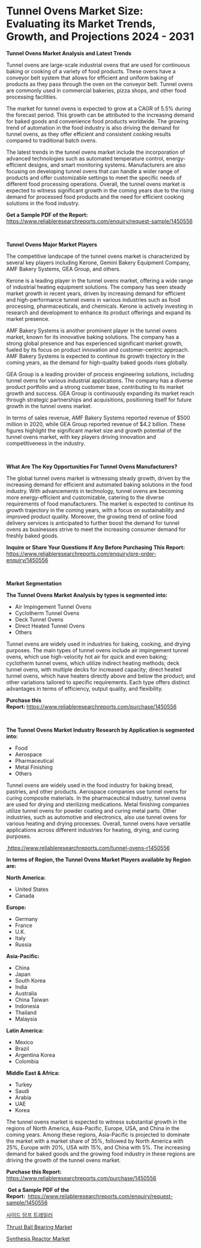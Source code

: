 <p><h1>Tunnel Ovens Market Size: Evaluating its Market Trends, Growth, and Projections 2024 - 2031</h1></p><p><strong>Tunnel Ovens Market Analysis and Latest Trends</strong></p>
<p><p>Tunnel ovens are large-scale industrial ovens that are used for continuous baking or cooking of a variety of food products. These ovens have a conveyor belt system that allows for efficient and uniform baking of products as they pass through the oven on the conveyor belt. Tunnel ovens are commonly used in commercial bakeries, pizza shops, and other food processing facilities.</p><p>The market for tunnel ovens is expected to grow at a CAGR of 5.5% during the forecast period. This growth can be attributed to the increasing demand for baked goods and convenience food products worldwide. The growing trend of automation in the food industry is also driving the demand for tunnel ovens, as they offer efficient and consistent cooking results compared to traditional batch ovens.</p><p>The latest trends in the tunnel ovens market include the incorporation of advanced technologies such as automated temperature control, energy-efficient designs, and smart monitoring systems. Manufacturers are also focusing on developing tunnel ovens that can handle a wider range of products and offer customizable settings to meet the specific needs of different food processing operations. Overall, the tunnel ovens market is expected to witness significant growth in the coming years due to the rising demand for processed food products and the need for efficient cooking solutions in the food industry.</p></p>
<p><strong>Get a Sample PDF of the Report:&nbsp;</strong> <a href="https://www.reliableresearchreports.com/enquiry/request-sample/1450556">https://www.reliableresearchreports.com/enquiry/request-sample/1450556</a></p>
<p>&nbsp;</p>
<p><strong>Tunnel Ovens Major Market Players</strong></p>
<p><p>The competitive landscape of the tunnel ovens market is characterized by several key players including Kerone, Gemini Bakery Equipment Company, AMF Bakery Systems, GEA Group, and others. </p><p>Kerone is a leading player in the tunnel ovens market, offering a wide range of industrial heating equipment solutions. The company has seen steady market growth in recent years, driven by increasing demand for efficient and high-performance tunnel ovens in various industries such as food processing, pharmaceuticals, and chemicals. Kerone is actively investing in research and development to enhance its product offerings and expand its market presence.</p><p>AMF Bakery Systems is another prominent player in the tunnel ovens market, known for its innovative baking solutions. The company has a strong global presence and has experienced significant market growth, fueled by its focus on product innovation and customer-centric approach. AMF Bakery Systems is expected to continue its growth trajectory in the coming years, as the demand for high-quality baked goods rises globally.</p><p>GEA Group is a leading provider of process engineering solutions, including tunnel ovens for various industrial applications. The company has a diverse product portfolio and a strong customer base, contributing to its market growth and success. GEA Group is continuously expanding its market reach through strategic partnerships and acquisitions, positioning itself for future growth in the tunnel ovens market.</p><p>In terms of sales revenue, AMF Bakery Systems reported revenue of $500 million in 2020, while GEA Group reported revenue of $4.2 billion. These figures highlight the significant market size and growth potential of the tunnel ovens market, with key players driving innovation and competitiveness in the industry.</p></p>
<p>&nbsp;</p>
<p><strong>What Are The Key Opportunities For Tunnel Ovens Manufacturers?</strong></p>
<p><p>The global tunnel ovens market is witnessing steady growth, driven by the increasing demand for efficient and automated baking solutions in the food industry. With advancements in technology, tunnel ovens are becoming more energy-efficient and customizable, catering to the diverse requirements of food manufacturers. The market is expected to continue its growth trajectory in the coming years, with a focus on sustainability and improved product quality. Moreover, the growing trend of online food delivery services is anticipated to further boost the demand for tunnel ovens as businesses strive to meet the increasing consumer demand for freshly baked goods.</p></p>
<p><strong>Inquire or Share Your Questions If Any Before Purchasing This Report:</strong> <a href="https://www.reliableresearchreports.com/enquiry/pre-order-enquiry/1450556">https://www.reliableresearchreports.com/enquiry/pre-order-enquiry/1450556</a></p>
<p>&nbsp;</p>
<p><strong>Market Segmentation</strong></p>
<p><strong>The Tunnel Ovens Market Analysis by types is segmented into:</strong></p>
<p><ul><li>Air Impingement Tunnel Ovens</li><li>Cyclotherm Tunnel Ovens</li><li>Deck Tunnel Ovens</li><li>Direct Heated Tunnel Ovens</li><li>Others</li></ul></p>
<p><p>Tunnel ovens are widely used in industries for baking, cooking, and drying purposes. The main types of tunnel ovens include air impingement tunnel ovens, which use high-velocity hot air for quick and even baking; cyclotherm tunnel ovens, which utilize indirect heating methods; deck tunnel ovens, with multiple decks for increased capacity; direct heated tunnel ovens, which have heaters directly above and below the product; and other variations tailored to specific requirements. Each type offers distinct advantages in terms of efficiency, output quality, and flexibility.</p></p>
<p><strong>Purchase this Report:&nbsp;</strong><a href="https://www.reliableresearchreports.com/purchase/1450556">https://www.reliableresearchreports.com/purchase/1450556</a></p>
<p>&nbsp;</p>
<p><strong>The Tunnel Ovens Market Industry Research by Application is segmented into:</strong></p>
<p><ul><li>Food</li><li>Aerospace</li><li>Pharmaceutical</li><li>Metal Finishing</li><li>Others</li></ul></p>
<p><p>Tunnel ovens are widely used in the food industry for baking bread, pastries, and other products. Aerospace companies use tunnel ovens for curing composite materials. In the pharmaceutical industry, tunnel ovens are used for drying and sterilizing medications. Metal finishing companies utilize tunnel ovens for powder coating and curing metal parts. Other industries, such as automotive and electronics, also use tunnel ovens for various heating and drying processes. Overall, tunnel ovens have versatile applications across different industries for heating, drying, and curing purposes.</p></p>
<p><a href="https://www.reliableresearchreports.com/tunnel-ovens-r1450556">&nbsp;https://www.reliableresearchreports.com/tunnel-ovens-r1450556</a></p>
<p><strong>In terms of Region, the Tunnel Ovens Market Players available by Region are:</strong></p>
<p>
    <p> <strong> North America: </strong>
        <ul>
            <li>United States</li>
            <li>Canada</li>
        </ul>
        </p> 
    <p> <strong> Europe: </strong>
        <ul>
            <li>Germany</li>
            <li>France</li>
            <li>U.K.</li>
            <li>Italy</li>
            <li>Russia</li>
        </ul>
        </p> 
    <p> <strong> Asia-Pacific: </strong>
        <ul>
            <li>China</li>
            <li>Japan</li>
            <li>South Korea</li>
            <li>India</li>
            <li>Australia</li>
            <li>China Taiwan</li>
            <li>Indonesia</li>
            <li>Thailand</li>
            <li>Malaysia</li>
        </ul>
        </p> 
    <p> <strong> Latin America: </strong>
        <ul>
            <li>Mexico</li>
            <li>Brazil</li>
            <li>Argentina Korea</li>
            <li>Colombia</li>
        </ul>
        </p> 
    <p> <strong> Middle East & Africa: </strong>
        <ul>
            <li>Turkey</li>
            <li>Saudi</li>
            <li>Arabia</li>
            <li>UAE</li>
            <li>Korea</li>
        </ul>
    </p>
    </p>
<p><p>The tunnel ovens market is expected to witness substantial growth in the regions of North America, Asia-Pacific, Europe, USA, and China in the coming years. Among these regions, Asia-Pacific is projected to dominate the market with a market share of 35%, followed by North America with 25%, Europe with 20%, USA with 15%, and China with 5%. The increasing demand for baked goods and the growing food industry in these regions are driving the growth of the tunnel ovens market.</p></p>
<p><strong>Purchase this Report: </strong><a href="https://www.reliableresearchreports.com/purchase/1450556">https://www.reliableresearchreports.com/purchase/1450556</a></p>
<p>&nbsp;<strong>Get a Sample PDF of the Report:&nbsp;&nbsp;</strong><a href="https://www.reliableresearchreports.com/enquiry/request-sample/1450556">https://www.reliableresearchreports.com/enquiry/request-sample/1450556</a></p>
<p><strong></strong></p>
<p><p><a href="https://github.com/GabrielBlanda5656/Market-Research-Report-List-1/blob/main/247015026786.md">사이드 덤프 트레일러</a></p><p><a href="https://github.com/lubmix/Market-Research-Report-List-2/blob/main/thrust-ball-bearing-market.md">Thrust Ball Bearing Market</a></p><p><a href="https://github.com/Hazelklievgspy6vdcsmu106w/Market-Research-Report-List-2/blob/main/synthesis-reactor-market.md">Synthesis Reactor Market</a></p></p>